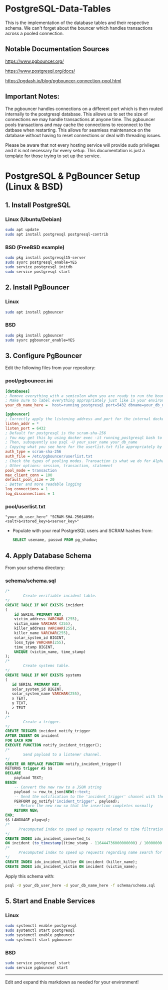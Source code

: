 # PostgreSQL-Data-Tables
This is the implementation of the database tables and their respective schema. We can't forget about the bouncer which handles transactions across a pooled connection.

## Notable Documentation Sources
https://www.pgbouncer.org/

https://www.postgresql.org/docs/

https://pgdash.io/blog/pgbouncer-connection-pool.html

## Important Notes:
The pgbouncer handles connections on a different port which is then routed internally to the postgresql database. This allows us to set the size of connections we may handle transactions at anyone time. Ths pgbouncer pools transactions and may cache the connections to reconnect to the datbase when restarting. This allows for seamless maintenance on the database without having to reset connections or deal with threading issues. 

Please be aware that not every hosting service will provide sudo privileges and it is not necessary for every setup. This documentation is just a template for those trying to set up the service.

# PostgreSQL & PgBouncer Setup (Linux & BSD)

## 1. Install PostgreSQL

### Linux (Ubuntu/Debian)
```sh
sudo apt update
sudo apt install postgresql postgresql-contrib
```
### BSD (FreeBSD example)
```sh
sudo pkg install postgresql15-server
sudo sysrc postgresql_enable=YES
sudo service postgresql initdb
sudo service postgresql start
```

## 2. Install PgBouncer

### Linux
```sh
sudo apt install pgbouncer
```
### BSD
```sh
sudo pkg install pgbouncer
sudo sysrc pgbouncer_enable=YES
```

## 3. Configure PgBouncer

Edit the following files from your repository:

### pool/pgbouncer.ini
```ini
[databases]
; Remove everything with a semicolon when you are ready to run the bouncer service. Otherwise, it will throw an error.
; Make sure to label everything appropriately just like in your environment from docker-compose.yml
your_db_name_here =  host=running_postgresql port=5432 dbname=your_db_name_here user=your_db_user_here password=your_db_password

[pgbouncer]
; Correctly apply the listening address and port for the internal docker or system network
listen_addr = *
listen_port = 6432
; Default for postgresql is the scram-sha-256
; You may get this by using docker exec -it running_postgresql bash to step inside the postgresql container.
; Then, subsquently use psql -U your_user_name your_db_name
; Copying what you see here for the userlist.txt file appropriately by running this command: SELECT usename, passwd FROM pg_shadow;
auth_type = scram-sha-256
auth_file = /etc/pgbouncer/userlist.txt
; Check the types of pooling modes. Transaction is what we do for Alpha-Strike more generally. Many connections opening and closing on a pool.
; Other options: session, transaction, statement
pool_mode = transaction
max_client_conn = 100
default_pool_size = 20
; Better and more readable logging
log_connections = 1
log_disconnections = 1
```

### pool/userlist.txt
```text
"your_db_user_here" "SCRAM-SHA-256$4096:<salt>$<stored_key>$<server_key>"
```
- Populate with your real PostgreSQL users and SCRAM hashes from:  
  ```sql
  SELECT usename, passwd FROM pg_shadow;
  ```

## 4. Apply Database Schema

From your schema directory:

### schema/schema.sql
```sql
/*
        Create verifiable incident table.
*/
CREATE TABLE IF NOT EXISTS incident
(
    id SERIAL PRIMARY KEY,
    victim_address VARCHAR (255),
    victim_name VARCHAR (255),
    killer_address VARCHAR(255),
    killer_name VARCHAR(255),
    solar_system_id BIGINT,
    loss_type VARCHAR(255),
    time_stamp BIGINT,
    UNIQUE (victim_name, time_stamp)
);
/*
        Create systems table.
*/
CREATE TABLE IF NOT EXISTS systems
(
   id SERIAL PRIMARY KEY,
   solar_system_id BIGINT,
   solar_system_name VARCHAR(255),
   x TEXT,
   y TEXT,
   z TEXT
);
/*
        Create a trigger.
*/
CREATE TRIGGER incident_notify_trigger
AFTER INSERT ON incident
FOR EACH ROW
EXECUTE FUNCTION notify_incident_trigger();
/*
        Send payload to a listener channel.
*/
CREATE OR REPLACE FUNCTION notify_incident_trigger()
RETURNS trigger AS $$
DECLARE
    payload TEXT;
BEGIN
    -- Convert the new row to a JSON string
    payload := row_to_json(NEW)::text;
    -- Send the notification to the 'incident_trigger' channel with the payload
    PERFORM pg_notify('incident_trigger', payload);   
    -- Return the new row so that the insertion completes normally
    RETURN NEW;
END;
$$ LANGUAGE plpgsql;
/*
      Precomputed index to speed up requests related to time filtration, LDAP format.
*/
CREATE INDEX idx_incident_converted_ts
ON incident (to_timestamp((time_stamp - 116444736000000000) / 10000000.0));
/*
      Precomputed index to speed up requests regarding name search for totals.
*/
CREATE INDEX idx_incident_killer ON incident (killer_name);
CREATE INDEX idx_incident_victim ON incident (victim_name);
```

Apply this schema with:
```sh
psql -U your_db_user_here -d your_db_name_here -f schema/schema.sql
```

## 5. Start and Enable Services

### Linux
```sh
sudo systemctl enable postgresql
sudo systemctl start postgresql
sudo systemctl enable pgbouncer
sudo systemctl start pgbouncer
```

### BSD
```sh
sudo service postgresql start
sudo service pgbouncer start
```

---

Edit and expand this markdown as needed for your environment!
